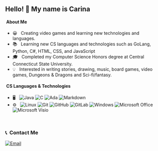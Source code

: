 
<h2> Hello! 👋 My name is Carina </h2>

<h4> &nbsp;About Me </h4>

- 😀 &nbsp; Creating video games and learning new technologies and languages.
- 📚 &nbsp; Learning new CS languages and technologies such as GoLang, Python, C#, HTML, CSS, and JavaScript
- 🎓 &nbsp; Completed my Computer Science Honors degree at Central Connecticut State University.
- 💡 &nbsp; Interested in writing stories, drawing, music, board games, video games, Dungeons & Dragons and Sci-fi/fantasy.

<h4> &nbsp;CS Languages & Technologies </h4>

- 🖥️ &nbsp;
  ![Java](https://img.shields.io/badge/java-%23ED8B00.svg?style=flat&logo=java&logoColor=white)
  ![C](https://img.shields.io/badge/c-%2300599C.svg?style=flat&logo=c&logoColor=white)
  ![Ada](https://img.shields.io/badge/-Ada-%23323330.svg?style=flat)
  ![Markdown](https://img.shields.io/badge/-Markdown-%23000000?style=flat&logo=markdown)
- ⚙️ &nbsp;
  ![Linux](https://img.shields.io/badge/-Linux-FCC624?style=flat&logo=linux&logoColor=black)
  ![Git](https://img.shields.io/badge/-Git-%23F05033.svg?style=flat&logo=git&logoColor=white)
  ![GitHub](https://img.shields.io/badge/-GitHub-%23121011.svg?style=flat&logo=github&logoColor=white)
  ![GitLab](https://img.shields.io/badge/-GitLab-%23181717.svg?style=flat&logo=gitlab&logoColor=white)
  ![Windows](https://img.shields.io/badge/Windows-0078D6?style=flat&logo=windows&logoColor=white)
  ![Microsoft Office](https://img.shields.io/badge/Microsoft_Office-D83B01?style=flat&logo=microsoft-office&logoColor=white)
  ![Microsoft Visio](https://img.shields.io/badge/Microsoft_Visio-3955A3?style=flat&logo=microsoft-visio&logoColor=white)

<!--
<br/>

<a href="https://github.com/CWillbanks">
  <img height="180em" src="https://github-readme-stats.vercel.app/api?username=CWillbanks&theme=buefy&show_icons=true" />
  <img height="180em" src="https://github-readme-stats.vercel.app/api/top-langs/?username=CWillbanks&theme=buefy&layout=compact" />
</a>
-->

<br/>

<h3> 📞 &nbsp;Contact Me </h3>

<p>
<a href="mailto:carinawillbanks@gmail.com"><img alt="Email" src="https://img.shields.io/badge/Email-carinawillbanks@gmail.com-blue?style=flat-square&logo=gmail"></a>
<br/>
